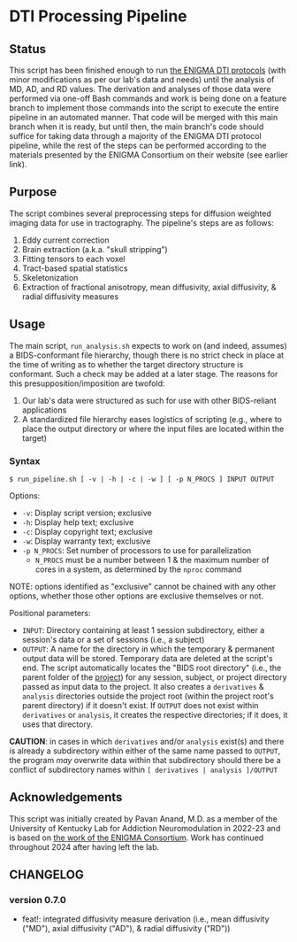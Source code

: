# DTI Processing Pipeline

## Status

This script has been finished enough to run [the ENIGMA DTI protocols](https://enigma.ini.usc.edu/protocols/dti-protocols/) (with minor modifications as per our lab's data and needs) until the analysis of MD, AD, and RD values. The derivation and analyses of those data were performed via one-off Bash commands and work is being done on a feature branch to implement those commands into the script to execute the entire pipeline in an automated manner. That code will be merged with this main branch when it is ready, but until then, the main branch's code should suffice for taking data through a majority of the ENIGMA DTI protocol pipeline, while the rest of the steps can be performed according to the materials presented by the ENIGMA Consortium on their website (see earlier link).

## Purpose

The script combines several preprocessing steps for diffusion weighted imaging data for use in tractography. The pipeline's steps are as follows:

1. Eddy current correction
2. Brain extraction (a.k.a. "skull stripping")
3. Fitting tensors to each voxel
4. Tract-based spatial statistics
5. Skeletonization
6. Extraction of fractional anisotropy, mean diffusivity, axial diffusivity, & radial diffusivity measures

## Usage

The main script, `run_analysis.sh` expects to work on (and indeed, assumes) a BIDS-conformant file hierarchy, though there is no strict check in place at the time of writing as to whether the target directory structure is conformant. Such a check may be added at a later stage. The reasons for this presupposition/imposition are twofold:

1. Our lab's data were structured as such for use with other BIDS-reliant applications
2. A standardized file hierarchy eases logistics of scripting (e.g., where to place the output directory or where the input files are located within the target)

### Syntax

`$ run_pipeline.sh [ -v | -h | -c | -w ] [ -p N_PROCS ] INPUT OUTPUT`

Options:

* `-v`: Display script version; exclusive
* `-h`: Display help text; exclusive
* `-c`: Display copyright text; exclusive
* `-w`: Display warranty text; exclusive
* `-p N_PROCS`: Set number of processors to use for parallelization
  * `N_PROCS` must be a number between 1 & the maximum number of cores in a system, as determined by the `nproc` command

NOTE: options identified as "exclusive" cannot be chained with any other options, whether those other options are exclusive themselves or not.

Positional parameters:

* `INPUT`: Directory containing at least 1 session subdirectory, either a session's data or a set of sessions (i.e., a subject)
* `OUTPUT`: A name for the directory in which the temporary & permanent output data will be stored. Temporary data are deleted at the script's end. The script automatically locates the "BIDS root directory" (i.e., the parent folder of the [project](https://bids-standard.github.io/bids-starter-kit/folders_and_files/folders.html#subject)) for any session, subject, or project directory passed as input data to the project. It also creates a `derivatives` & `analysis` directories outside the project root (within the project root's parent directory) if it doesn't exist. If `OUTPUT` does not exist within `derivatives` or `analysis`, it creates the respective directories; if it does, it uses that directory.

**CAUTION**: in cases in which `derivatives` and/or `analysis` exist(s) and there is already a subdirectory within either of the same name passed to `OUTPUT`, the program *may* overwrite data within that subdirectory should there be a conflict of subdirectory names within `[ derivatives | analysis ]/OUTPUT`

## Acknowledgements

This script was initially created by Pavan Anand, M.D. as a member of the University of Kentucky Lab for Addiction Neuromodulation in 2022-23 and is based on [the work of the ENIGMA Consortium](https://enigma.ini.usc.edu/about-2/). Work has continued throughout 2024 after having left the lab.

## CHANGELOG

### version 0.7.0

* feat!: integrated diffusivity measure derivation (i.e., mean diffusivity ("MD"), axial diffusivity ("AD"), & radial diffusivity ("RD"))
